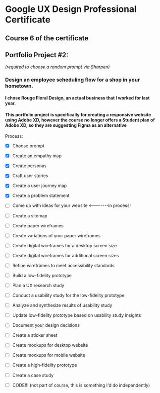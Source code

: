 # Google UX Design Professional Certificate
## Course 6 of the certificate

## Portfolio Project #2: 
*(required to choose a random prompt via Sharpen)*
### Design an employee scheduling flow for a shop in your hometown.
#### I chose Rouge Floral Design, an actual business that I worked for last year. 
#### This portfolio project is specifically for creating a responsive website using Adobe XD, however the course no longer offers a Student plan of Adobe XD, so they are suggesting Figma as an alternative

Process:
- [x] Choose prompt
- [x] Create an empathy map
- [x] Create personas
- [x] Craft user stories
- [x] Create a user journey map
- [x] Create a problem statement
- [ ] Come up with ideas for your website <-------in process!
- [ ] Create a sitemap
- [ ] Create paper wireframes
- [ ] Create variations of your paper wireframes
- [ ] Create digital wireframes for a desktop screen size
- [ ] Create digital wireframes for additional screen sizes
- [ ] Refine wireframes to meet accessibility standards
- [ ] Build a low-fidelity prototype
- [ ] Plan a UX research study
- [ ] Conduct a usability study for the low-fidelity prototype
- [ ] Analyze and synthesize results of usability study
- [ ] Update low-fidelity prototype based on usability study insights
- [ ] Document your design decisions
- [ ] Create a sticker sheet
- [ ] Create mockups for desktop website
- [ ] Create mockups for mobile website
- [ ] Create a high-fidelity prototype
- [ ] Create a case study
- [ ] CODE!!! (not part of course, this is something I'd do independently)

